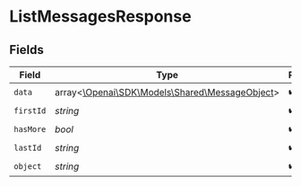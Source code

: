 # ListMessagesResponse


## Fields

| Field                                                                                  | Type                                                                                   | Required                                                                               | Description                                                                            | Example                                                                                |
| -------------------------------------------------------------------------------------- | -------------------------------------------------------------------------------------- | -------------------------------------------------------------------------------------- | -------------------------------------------------------------------------------------- | -------------------------------------------------------------------------------------- |
| `data`                                                                                 | array<[\Openai\SDK\Models\Shared\MessageObject](../../models/shared/MessageObject.md)> | :heavy_check_mark:                                                                     | N/A                                                                                    |                                                                                        |
| `firstId`                                                                              | *string*                                                                               | :heavy_check_mark:                                                                     | N/A                                                                                    | msg_hLBK7PXBv5Lr2NQT7KLY0ag1                                                           |
| `hasMore`                                                                              | *bool*                                                                                 | :heavy_check_mark:                                                                     | N/A                                                                                    | false                                                                                  |
| `lastId`                                                                               | *string*                                                                               | :heavy_check_mark:                                                                     | N/A                                                                                    | msg_QLoItBbqwyAJEzlTy4y9kOMM                                                           |
| `object`                                                                               | *string*                                                                               | :heavy_check_mark:                                                                     | N/A                                                                                    | list                                                                                   |